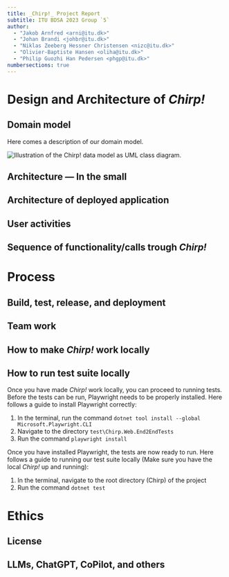 ```yaml
---
title: _Chirp!_ Project Report
subtitle: ITU BDSA 2023 Group `5`
author:
  - "Jakob Arnfred <arni@itu.dk>"
  - "Johan Brandi <johbr@itu.dk>"
  - "Niklas Zeeberg Hessner Christensen <nizc@itu.dk>"
  - "Olivier-Baptiste Hansen <oliha@itu.dk>"
  - "Philip Guozhi Han Pedersen <phgp@itu.dk>"
numbersections: true
---
```


# Design and Architecture of _Chirp!_

## Domain model

Here comes a description of our domain model.

![Illustration of the _Chirp!_ data model as UML class diagram.](docs/images/domain_model.png)

## Architecture — In the small

## Architecture of deployed application

## User activities

## Sequence of functionality/calls trough _Chirp!_

# Process

## Build, test, release, and deployment

## Team work

## How to make _Chirp!_ work locally

## How to run test suite locally
Once you have made _Chirp!_ work locally, you can proceed to running tests. Before the tests can be run, Playwright needs to be properly installed. Here follows a guide to install Playwright correctly:
1. In the terminal, run the command `dotnet tool install --global Microsoft.Playwright.CLI`
2. Navigate to the directory `test\Chirp.Web.End2EndTests`
3. Run the command `playwright install`

Once you have installed Playwright, the tests are now ready to run. Here follows a guide to running our test suite locally (Make sure you have the local _Chirp!_ up and running):
1. In the terminal, navigate to the root directory (Chirp) of the project
2. Run the command `dotnet test`

# Ethics

## License

## LLMs, ChatGPT, CoPilot, and others
